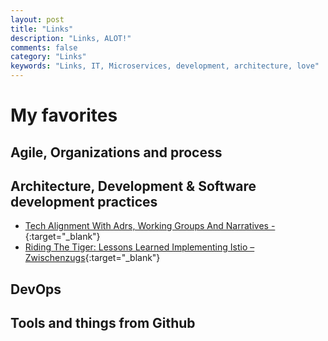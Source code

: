 ```yaml
---
layout: post
title: "Links"
description: "Links, ALOT!"
comments: false
category: "Links"
keywords: "Links, IT, Microservices, development, architecture, love"
---
```

<!-- markdownlint-disable MD033 MD020 MD025-->
# My favorites<a name="favorites"></a>

## Agile, Organizations and process<a name="agile"></a>

## Architecture, Development & Software development practices <a name="development"></a>

- [Tech Alignment With Adrs, Working Groups And Narratives -](https://app.bloomlearning.io/annotate/article_9w0mWteN82D4ZmMeC9?source=url&origin=user_9wBLlryiEzxugUvgfJ){:target="_blank"}
- [Riding The Tiger: Lessons Learned Implementing Istio – Zwischenzugs](https://zwischenzugs.com/2020/05/05/riding-the-tiger-lessons-learned-implementing-istio/){:target="_blank"}

## DevOps<a name="devops"></a>

## Tools and things from Github <a name="tools"></a>
